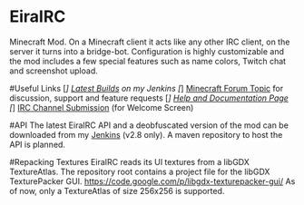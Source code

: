 EiraIRC
=======

Minecraft Mod. On a Minecraft client it acts like any other IRC client, on the server it turns into a bridge-bot. Configuration is highly customizable and the mod includes a few special features such as name colors, Twitch chat and screenshot upload.

#Useful Links
[*] [Latest Builds](http://jenkins.blay09.net) on my Jenkins
[*] [Minecraft Forum Topic](http://www.minecraftforum.net/forums/mapping-and-modding/minecraft-mods/1291581-eirairc-irc-twitch-screenshots-and-more) for discussion, support and feature requests 
[*] [Help and Documentation Page](http://blay09.net/?page_id=63)
[*] [IRC Channel Submission](http://goo.gl/forms/2LsJiWIQmS) (for Welcome Screen)

#API
The latest EiraIRC API and a deobfuscated version of the mod can be downloaded from my [Jenkins](http://jenkins.blay09.net) (v2.8 only). A maven repository to host the API is planned.

#Repacking Textures
EiraIRC reads its UI textures from a libGDX TextureAtlas.
The repository root contains a project file for the libGDX TexturePacker GUI. https://code.google.com/p/libgdx-texturepacker-gui/
As of now, only a TextureAtlas of size 256x256 is supported.